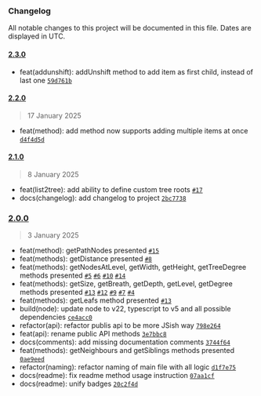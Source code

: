### Changelog

All notable changes to this project will be documented in this file. Dates are displayed in UTC.

#### [2.3.0](https://github.com/Raiper34/simple-tree-utils/compare/2.2.0...2.3.0)

- feat(addunshift): addUnshift method to add item as first child, instead of last one [`59d761b`](https://github.com/Raiper34/simple-tree-utils/commit/59d761b286a95b4d7e459aabd716ba84ce13e918)

#### [2.2.0](https://github.com/Raiper34/simple-tree-utils/compare/2.1.0...2.2.0)

> 17 January 2025

- feat(method): add method now supports adding multiple items at once [`d4f4d5d`](https://github.com/Raiper34/simple-tree-utils/commit/d4f4d5dc4ed6d7e36fbc8d3cca3e106b1b9e453e)

#### [2.1.0](https://github.com/Raiper34/simple-tree-utils/compare/2.0.0...2.1.0)

> 8 January 2025

- feat(list2tree): add ability to define custom tree roots [`#17`](https://github.com/Raiper34/simple-tree-utils/issues/17)
- docs(changelog): add changelog to project [`2bc7738`](https://github.com/Raiper34/simple-tree-utils/commit/2bc7738a31bcad8617e80267e4c619385d26f885)

### [2.0.0](https://github.com/Raiper34/simple-tree-utils/compare/1.0.2...2.0.0)

> 3 January 2025

- feat(method): getPathNodes presented [`#15`](https://github.com/Raiper34/simple-tree-utils/issues/15)
- feat(methods): getDistance presented [`#8`](https://github.com/Raiper34/simple-tree-utils/issues/8)
- feat(methods): getNodesAtLevel, getWidth, getHeight, getTreeDegree methods presented [`#5`](https://github.com/Raiper34/simple-tree-utils/issues/5) [`#6`](https://github.com/Raiper34/simple-tree-utils/issues/6) [`#10`](https://github.com/Raiper34/simple-tree-utils/issues/10) [`#14`](https://github.com/Raiper34/simple-tree-utils/issues/14)
- feat(methods): getSize, getBreath, getDepth, getLevel, getDegree  methods presented [`#13`](https://github.com/Raiper34/simple-tree-utils/issues/13) [`#12`](https://github.com/Raiper34/simple-tree-utils/issues/12) [`#9`](https://github.com/Raiper34/simple-tree-utils/issues/9) [`#7`](https://github.com/Raiper34/simple-tree-utils/issues/7) [`#4`](https://github.com/Raiper34/simple-tree-utils/issues/4)
- feat(methods): getLeafs method presented [`#13`](https://github.com/Raiper34/simple-tree-utils/issues/13)
- build(node): update node to v22, typescript to v5 and all possible dependencies [`ce4acc0`](https://github.com/Raiper34/simple-tree-utils/commit/ce4acc087ce75d218f069f2e18e2bf911824c465)
- refactor(api): refactor publis api to be more JSish way [`798e264`](https://github.com/Raiper34/simple-tree-utils/commit/798e2645af5e2f96aa5c7992aa6cff495abef197)
- feat(api): rename public API methods [`3e7bbc8`](https://github.com/Raiper34/simple-tree-utils/commit/3e7bbc8260e0a91f9f150ba2268f8b0899df6467)
- docs(comments): add missing documentation comments [`3744f64`](https://github.com/Raiper34/simple-tree-utils/commit/3744f64ab9974024a5a3f3685c016584a479f2ba)
- feat(methods): getNeighbours and getSiblings methods presented [`0ae9eed`](https://github.com/Raiper34/simple-tree-utils/commit/0ae9eed204c13a46c01cb681fd567696db7d612f)
- refactor(naming): refactor naming of main file with all logic [`d1f7e75`](https://github.com/Raiper34/simple-tree-utils/commit/d1f7e7518829c583767cf70de5199bf9e5032da3)
- docs(readme): fix readme method usage instruction [`07aa1cf`](https://github.com/Raiper34/simple-tree-utils/commit/07aa1cff8a6e86044992904c91d140894234c005)
- docs(readme): unify badges [`20c2f4d`](https://github.com/Raiper34/simple-tree-utils/commit/20c2f4d884d695229796c25dc026ff6a423bcff0)
